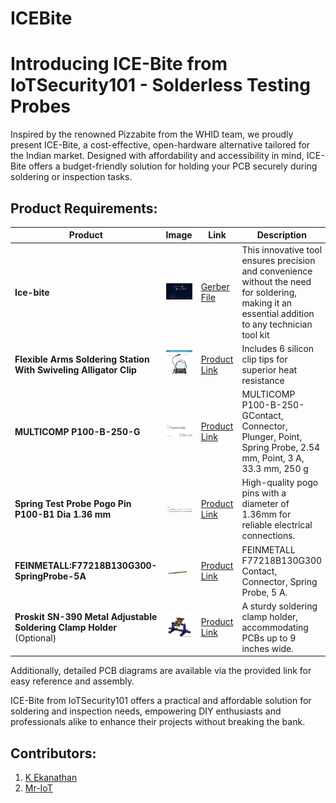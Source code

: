 # ICEBite

# Introducing ICE-Bite from IoTSecurity101 - Solderless Testing Probes

Inspired by the renowned Pizzabite from the WHID team, we proudly present ICE-Bite, a cost-effective, open-hardware alternative tailored for the Indian market. Designed with affordability and accessibility in mind, ICE-Bite offers a budget-friendly solution for holding your PCB securely during soldering or inspection tasks.

## Product Requirements:

| **Product** | **Image**  | **Link**  | **Description** | 
|----| ----|----|----|
| **Ice-bite**  | ![](/images/schematic.png)  | [Gerber File](https://github.com/IoTSecurity101/ICEBite/blob/main/pcb/Icebite.kicad_pcb) |  This innovative tool ensures precision and convenience without the need for soldering, making it an essential addition to any technician tool kit |
| **Flexible Arms Soldering Station With Swiveling Alligator Clip**| ![](/images/universal-holder.webp)| [Product Link](https://www.amazon.in/Magnetic-NAKOOS-Soldering-Magnifying-Electronics/dp/B099JGZFL9/ref=sr_1_65?crid=33510E0ASS55Q&dib=eyJ2IjoiMSJ9.RDcPdI5xktsbRODr_kG8uhlHPefBVrnvq-5Jh4etfjti3fg5zufzq2UKq9xcqa63fL_70faJ2JZ2g3a9lmKol47tRAqI7GUuV87ZTSQmssclNDNSm2ubaXr7XwqYD6j7FCnuWEtL-A1aUuGqxeNy7Xh8-_TKO_mLxBkan8RymnGH5ZwDhbwBZ7md9enGMdUQBk0BT9Eu19dEL9kZx-_qasNYXhrST4OiLcg2r0dXm8Av4TRC3AAkeCXS8SxYXa6GTjbAGMhzS4oRrpXAhYyxgcyR4CX5NvwyWa00eZi-QXw.8_0RegW3269hQqioJUugms2JXP1HU8ycfdh3qqCjXz8&dib_tag=se&keywords=Helping+Hands+Soldering&qid=1721067070&sprefix=helping+hands+soldering%2Caps%2C203&sr=8-65)  | Includes 6 silicon clip tips for superior heat resistance |
| **MULTICOMP P100-B-250-G**  | ![](/images/P100-B-250-G.png) | [Product Link](https://in.element14.com/multicomp/p100-b-250-g/plunger-point-3a/dp/1568266) | MULTICOMP P100-B-250-GContact, Connector, Plunger, Point, Spring Probe, 2.54 mm, Point, 3 A, 33.3 mm, 250 g| [Datasheet](https://www.farnell.com/datasheets/3968496.pdf) |
| **Spring Test Probe Pogo Pin P100-B1 Dia 1.36 mm**  | ![](/images/springtestprobe.PNG) | [Product Link](https://www.farnell.com/datasheets/3968496.pdf) | High-quality pogo pins with a diameter of 1.36mm for reliable electrical connections.| [Datasheet](https://www.farnell.com/datasheets/3968496.pdf) |
| **FEINMETALL:F77218B130G300-SpringProbe-5A**  | ![](/images/SpringProbe-5A.png) | [Product Link](https://in.element14.com/feinmetall/f77218b130g300/probe-spring-contact/dp/1313722) | FEINMETALL F77218B130G300 Contact, Connector, Spring Probe, 5 A.| [Datasheet](https://www.farnell.com/datasheets/53885.pdf) |
| **Proskit SN-390 Metal Adjustable Soldering Clamp Holder** (Optional) | ![](/images/pcb-holder.jpg)| [Product Link](https://www.amazon.in/Proskit-SN-390-Adjustable-Soldering-Multicolour/dp/B07JKLC61F?th=1) |A sturdy soldering clamp holder, accommodating PCBs up to 9 inches wide.|


Additionally, detailed PCB diagrams are available via the provided link for easy reference and assembly.

ICE-Bite from IoTSecurity101 offers a practical and affordable solution for soldering and inspection needs, empowering DIY enthusiasts and professionals alike to enhance their projects without breaking the bank.


## Contributors:
1. [K Ekanathan](https://github.com/kekanath)
2. [Mr-IoT](https://github.com/V33RU)

